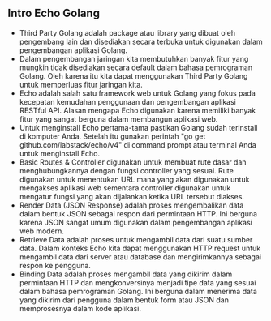 ## Intro Echo Golang

- Third Party Golang adalah package atau library yang dibuat oleh pengembang lain dan disediakan secara terbuka untuk digunakan dalam pengembangan aplikasi Golang.
- Dalam pengembangan jaringan kita membutuhkan banyak fitur yang mungkin tidak disediakan secara default dalam bahasa pemrograman Golang. Oleh karena itu kita dapat menggunakan Third Party Golang untuk memperluas fitur jaringan kita.
- Echo adalah salah satu framework web untuk Golang yang fokus pada kecepatan kemudahan penggunaan dan pengembangan aplikasi RESTful API. Alasan mengapa Echo digunakan karena memiliki banyak fitur yang sangat berguna dalam membangun aplikasi web.
- Untuk menginstall Echo pertama-tama pastikan Golang sudah terinstall di komputer Anda. Setelah itu gunakan perintah "go get github.com/labstack/echo/v4" di command prompt atau terminal Anda untuk menginstall Echo.
- Basic Routes & Controller digunakan untuk membuat rute dasar dan menghubungkannya dengan fungsi controller yang sesuai. Rute digunakan untuk menentukan URL mana yang akan digunakan untuk mengakses aplikasi web sementara controller digunakan untuk mengatur fungsi yang akan dijalankan ketika URL tersebut diakses.
- Render Data (JSON Response) adalah proses mengembalikan data dalam bentuk JSON sebagai respon dari permintaan HTTP. Ini berguna karena JSON sangat umum digunakan dalam pengembangan aplikasi web modern.
- Retrieve Data adalah proses untuk mengambil data dari suatu sumber data. Dalam konteks Echo kita dapat menggunakan HTTP request untuk mengambil data dari server atau database dan mengirimkannya sebagai respon ke pengguna.
- Binding Data adalah proses mengambil data yang dikirim dalam permintaan HTTP dan mengkonversinya menjadi tipe data yang sesuai dalam bahasa pemrograman Golang. Ini berguna dalam menerima data yang dikirim dari pengguna dalam bentuk form atau JSON dan memprosesnya dalam kode aplikasi.
